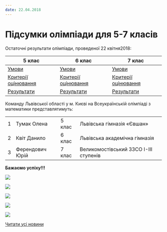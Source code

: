 ```yaml
---
date: 22.04.2018
---
```

# Підсумки олімпіади для 5-7 класів

Остаточні результати олімпіади, проведеної 22 квітня2018:

|                                          5 клас                                           |                                          6 клас                                           |                                          7 клас                                           |
| ----------------------------------------------------------------------------------------- | ----------------------------------------------------------------------------------------- | ----------------------------------------------------------------------------------------- |
|        [Умови](/images/blog/підсумки-олімпіади-для-5-7-класів/завдання-5-клас.jpg)        |        [Умови](/images/blog/підсумки-олімпіади-для-5-7-класів/завдання-6-клас.jpg)        |        [Умови](/images/blog/підсумки-олімпіади-для-5-7-класів/завдання-7-клас.jpg)        |
| [Критерії оцінювання](/images/blog/підсумки-олімпіади-для-5-7-класів/критерії-5-клас.jpg) | [Критерії оцінювання](/images/blog/підсумки-олімпіади-для-5-7-класів/критерії-6-клас.jpg) | [Критерії оцінювання](/images/blog/підсумки-олімпіади-для-5-7-класів/критерії-7-клас.jpg) |
|  [Результати](/files/blog/підсумки-олімпіади-для-5-7-класів/остаточні-результати-5.pdf)   |  [Результати](/files/blog/підсумки-олімпіади-для-5-7-класів/остаточні-результати-6.pdf)   |  [Результати](/files/blog/підсумки-олімпіади-для-5-7-класів/остаточні-результати-7.pdf)   |

Команду Львівської області у м. Києві на Всеукраїнській олімпіаді з математики представлятимуть:

|     |                 |        |                                       |
| --- | --------------- | ------ | ------------------------------------- |
|  1  |   Тумак Олена   | 5 клас |      Львівська гімназія «Євшан»       |
|  2  |   Квіт Данило   | 6 клас |     Львівська академічна гімназія     |
|  3  | Ферендович Юрій | 7 клас | Великомостівський ЗЗСО І-ІІІ ступенів |

**Бажаємо успіху!!!**

![](/images/blog/підсумки-олімпіади-для-5-7-класів/img_4463.jpg)

![](/images/blog/підсумки-олімпіади-для-5-7-класів/img_4467.jpg)

![](/images/blog/підсумки-олімпіади-для-5-7-класів/img_4469.jpg)

![](/images/blog/підсумки-олімпіади-для-5-7-класів/img_4471.jpg)

![](/images/blog/підсумки-олімпіади-для-5-7-класів/img_4473.jpg)

[Читати усі новини](/news)
